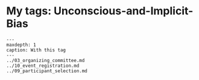 # My tags: Unconscious-and-Implicit-Bias

```{toctree}
---
maxdepth: 1
caption: With this tag
---
../03_organizing_committee.md
../10_event_registration.md
../09_participant_selection.md
```
